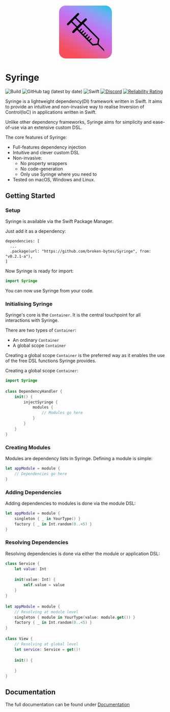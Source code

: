 <p align="center">
  <img src="https://github.com/broken-bytes/syringe/blob/main/syringe_logo.png" width="33%"/>
</p>

# Syringe
![Build](https://github.com/broken-bytes/syringe/actions/workflows/swift.yml/badge.svg) ![GitHub tag (latest by date)](https://img.shields.io/github/v/tag/broken-bytes/syringe?label=Version) ![Swift](https://img.shields.io/badge/Swift-5.7-brightgreen) [![Discord](https://dcbadge.vercel.app/api/server/hZqQBWTAkV?style=flat-square)](https://discord.gg/hZqQBWTAkV) 
[![Reliability Rating](https://sonarcloud.io/api/project_badges/measure?project=broken-bytes_Syringe&metric=reliability_rating)](https://sonarcloud.io/summary/new_code?id=broken-bytes_Syringe)

Syringe is a lightweight dependency(DI) framework written in Swift. It aims to provide an intuitive and non-invasive way to realise Inversion of Control(IoC) in applications written in Swift.

Unlike other dependency frameworks, Syringe aims for simplicity and ease-of-use via an extensive custom DSL. 

The core features of Syringe:
- Full-features dependency injection
- Intuitive and clever custom DSL
- Non-invasive:
    - No property wrappers
    - No code-generation
    - Only use Syringe where you need to
- Tested on macOS, Windows and Linux.

## Getting Started

### Setup

Syringe is available via the Swift Package Manager.

Just add it as a dependency:
```
dependencies: [
  ...
  .package(url: "https://github.com/broken-bytes/Syringe", from: "v0.2.1-a"),
]
```

Now Syringe is ready for import:
```swift
import Syringe
```

You can now use Syringe from your code.

### Initialising Syringe
Syringe's core is the `Container`. It is the central touchpoint for all interactions with Syringe.

There are two types of `Container`:
- An ordinary `Container`
- A global scope `Container`

Creating a global scope `Container` is the preferred way as it enables the use of the free DSL functions Syringe provides.

Creating a global scope `Container`:
```swift
import Syringe

class DependencyHandler {
    init() {
        injectSyringe {
            modules {
                // Modules go here
            }
        }
    }
}
```

### Creating Modules

Modules are dependency lists in Syringe. 
Defining a module is simple:

```swift
let appModule = module {
    // Dependencies go here
}
```

### Adding Dependencies
Adding dependencies to modules is done via the module DSL:

```swift
let appModule = module {
    singleton { _ in YourType() }
    factory { _ in Int.random(0..<5) }
}
```

### Resolving Dependencies
Resolving dependencies is done via either the module or application DSL:

```swift
class Service {
    let value: Int

    init(value: Int) { 
        self.value = value
    }
}

let appModule = module {
    // Resolving at module level
    singleton { module in YourType(value: module.get()) }
    factory { _ in Int.random(0..<5) }
}

class View {
    // Resolving at global level
    let service: Service = get()!

    init() {

    }
}
```

## Documentation

The full documentation can be found under [Documentation](https://broken-bytes.github.io/Syringe/)
